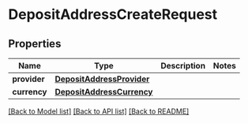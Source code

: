 # DepositAddressCreateRequest

## Properties
Name | Type | Description | Notes
------------ | ------------- | ------------- | -------------
**provider** | [**DepositAddressProvider**](DepositAddressProvider.md) |  | 
**currency** | [**DepositAddressCurrency**](DepositAddressCurrency.md) |  | 

[[Back to Model list]](../README.md#documentation-for-models) [[Back to API list]](../README.md#documentation-for-api-endpoints) [[Back to README]](../README.md)


